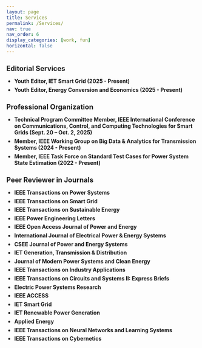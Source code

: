 ```yaml
---
layout: page
title: Services
permalink: /Services/
nav: true
nav_order: 6
display_categories: [work, fun]
horizontal: false
---
```


<!-- Editorial Services -->
<div class="service-category">
  <h3>Editorial Services</h3>
  <ul>
    <li><strong>Youth Editor, IET Smart Grid (2025 - Present)</li>
    <li><strong>Youth Editor, Energy Conversion and Economics (2025 - Present)</li>
  </ul>
</div>

<!-- Professional Membership -->
<div class="service-category">
  <h3>Professional Organization</h3>
  <ul>
    <li><strong>Technical Program Committee Member, IEEE International Conference on Communications, Control, and Computing Technologies for Smart Grids (Sept. 20 – Oct. 2, 2025)</li>
    <li><strong>Member, IEEE Working Group on Big Data & Analytics for Transmission Systems (2024 - Present)</li>
    <li><strong>Member, IEEE Task Force on Standard Test Cases for Power System State Estimation (2022 - Present)</li>
  </ul>
</div>

<!-- Journal Reviewers -->
<div class="service-category">
  <h3>Peer Reviewer in Journals</h3>
  <ul>
    <li>IEEE Transactions on Power Systems</li>
    <li>IEEE Transactions on Smart Grid</li>
    <li>IEEE Transactions on Sustainable Energy</li>
    <li>IEEE Power Engineering Letters</li>
    <li>IEEE Open Access Journal of Power and Energy</li>
    <li>International Journal of Electrical Power & Energy Systems</li>
    <li>CSEE Journal of Power and Energy Systems</li>
    <li>IET Generation, Transmission & Distribution</li>
    <li>Journal of Modern Power Systems and Clean Energy</li>
    <li>IEEE Transactions on Industry Applications</li>
    <li>IEEE Transactions on Circuits and Systems II: Express Briefs</li>
    <li>Electric Power Systems Research</li>
    <li>IEEE ACCESS</li>
    <li>IET Smart Grid</li>
    <li>IET Renewable Power Generation</li>
    <li>Applied Energy</li>
    <li>IEEE Transactions on Neural Networks and Learning Systems</li>
    <li>IEEE Transactions on Cybernetics</li>
  </ul>
</div>

<!-- 可选 CSS 提升排版美观 -->
<style>
  .service-category {
    margin-bottom: 1.5em;
  }
  .service-category h3 {
    font-size: 1.3em;
    margin-bottom: 0.5em;
  }
  .service-category ul {
    list-style: disc;
    padding-left: 1.5em;
  }
  .service-category li {
    margin-bottom: 0.4em;
  }
</style>


